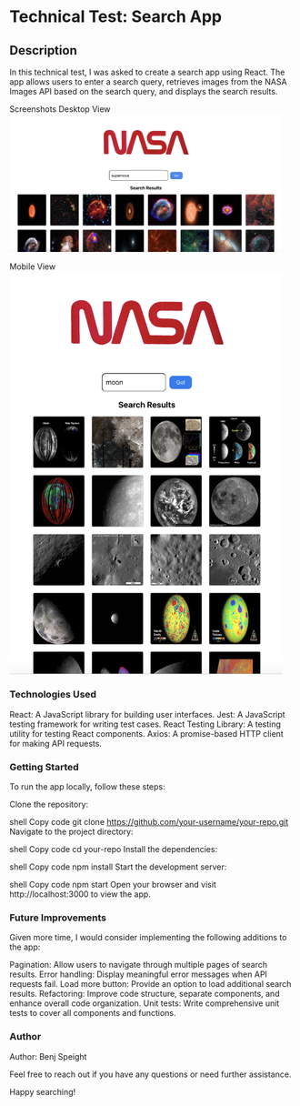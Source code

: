 # Technical Test: Search App

## Description

In this technical test, I was asked to create a search app using React. The app allows users to enter a search query, retrieves images from the NASA Images API based on the search query, and displays the search results.

Screenshots
Desktop View
<img src='./public/images/Desktop.png' alt="dekstop preview" style="width: 50vw;" />

Mobile View
<img src='./public/images/mobile.png' alt="mobile preview" style="width: 50vw;" />

### Technologies Used

React: A JavaScript library for building user interfaces.
Jest: A JavaScript testing framework for writing test cases.
React Testing Library: A testing utility for testing React components.
Axios: A promise-based HTTP client for making API requests.

### Getting Started

To run the app locally, follow these steps:

Clone the repository:

shell
Copy code
git clone https://github.com/your-username/your-repo.git
Navigate to the project directory:

shell
Copy code
cd your-repo
Install the dependencies:

shell
Copy code
npm install
Start the development server:

shell
Copy code
npm start
Open your browser and visit http://localhost:3000 to view the app.

### Future Improvements

Given more time, I would consider implementing the following additions to the app:

Pagination: Allow users to navigate through multiple pages of search results.
Error handling: Display meaningful error messages when API requests fail.
Load more button: Provide an option to load additional search results.
Refactoring: Improve code structure, separate components, and enhance overall code organization.
Unit tests: Write comprehensive unit tests to cover all components and functions.

### Author

Author: Benj Speight

Feel free to reach out if you have any questions or need further assistance.

Happy searching!
